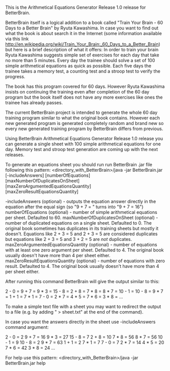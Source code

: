 This is the Arithmetical Equations Generator Release 1.0 release for BetterBrain.

BetterBrain itself is a logical addition to a book called "Train Your Brain - 60 Days to a Better Brain" by Ryuta Kawashima.
In case you want to find out what the book is about search it in the Internet (some information available via this link http://en.wikipedia.org/wiki/Train_Your_Brain:_60_Days_to_a_Better_Brain) but here is a brief description of what it offers:
In order to train your brain Ryuta Kawashima suggests simple set of exercises for each day that take no more than 5 minutes.
Every day the trainee should solve a set of 100 simple arithmetical equations as quick as possible. 
Each five days the trainee takes a memory test, a counting test and a stroop test to verify the progress.

The book has this program covered for 60 days. However Ryuta Kawashima insists on continuing the training even after completion of the 60 day program but the book itself does not have any more exercises like ones the trainee has already passes.

The current BetterBrain project is intended to generate the whole 60 day training program similar to what the original book contains.
However each new generated program is generated completely random and brand new so every new generated training program by BetterBrain differs from previous.

Using BetterBrain Arithmetical Equations Generator Release 1.0 release you can generate a single sheet with 100 simple arithmetical equations for one day.
Memory test and stroop test generation are coming up with the next releases.


To generate an equations sheet you should run run BetterBrain .jar file following this pattern:
<directory_with_BetterBrain>/java -jar BetterBrain.jar [-includeAnswers] [numberOfEquations] [maxNumberOfDuplicatesOnSheet] [maxZeroArgumentedEquationsQuantity] [maxZeroResultEquationsQuantity]

-includeAnswers (optional) - outputs the equation answer directly in the equation after the equal sign (so "9 + 7 = " turns into "9 + 7 = 16")
numberOfEquations (optional) - number of simple arithmetical equations per sheet. Defaulted to 60.
maxNumberOfDuplicatesOnSheet (optional) - number of duplicated equations on a single sheet. Defaulted to 0. The original book sometimes has duplicates in its training sheets but mostly it doesn't. Equations like 2 + 3 = 5 and 2 + 3 = 5 are considered duplicates but equations like 2 + 3 = 5 and 3 + 2 = 5 are *not* duplicates.
maxZeroArgumentedEquationsQuantity (optional) - number of equations with at least one zero argument per sheet. Defaulted to 4. The original book usually doesn't have more than 4 per sheet either.
maxZeroResultEquationsQuantity (optional) - number of equations with zero result. Defaulted to 4. The original book usually doesn't have more than 4 per sheet either.

After running this command BetterBrain will give the output similar to this:

2 - 0 = 
9 + 7 = 
9 * 3 = 
15 - 8 = 
2 + 8 = 
7 * 8 = 
8 * 7 = 
10 - 1 = 
10 - 8 = 
9 * 7 = 
1 + 1 = 
7 * 1 = 
7 - 0 = 
2 * 7 = 
4 * 5 = 
7 * 6 = 
3 * 8 = 
...

To make a simple text file with a sheet you may want to redirect the output to a file (e.g. by adding " > sheet.txt" at the end of the command).

In case you want the answers directly in the sheet use -includeAnswers command argument:

2 - 0 = 2
9 + 7 = 16
9 * 3 = 27
15 - 8 = 7
2 + 8 = 10
7 * 8 = 56
8 * 7 = 56
10 - 1 = 9
10 - 8 = 2
9 * 7 = 63
1 + 1 = 2
7 * 1 = 7
7 - 0 = 7
2 * 7 = 14
4 * 5 = 20
7 * 6 = 42
3 * 8 = 24
...


For help use this pattern:
<directory_with_BetterBrain>/java -jar BetterBrain.jar help